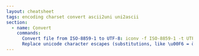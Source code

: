 ```yaml
---
layout: cheatsheet
tags: encoding charset convert ascii2uni uni2ascii
section:
  - name: Convert
    commands:
      Convert file from ISO-8859-1 to UTF-8: iconv -f ISO-8859-1 -t UTF-8 in.txt -o out.txt
      Replace unicode character escapes (substitutions, like \u00F6 = ö): ascii2uni -a U -q messages.properties > out.properties
---
```

